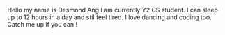 Hello my name is Desmond Ang
I am currently Y2 CS student.
I can sleep up to 12 hours in a day and stil feel tired.
I love dancing and coding too. 
Catch me up if you can !